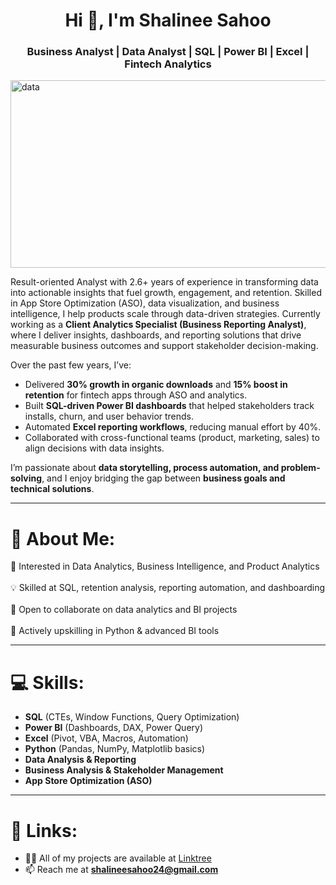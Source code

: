<h1 align="center">Hi 👋, I'm Shalinee Sahoo</h1>
<h3 align="center">Business Analyst | Data Analyst | SQL | Power BI | Excel | Fintech Analytics</h3>

<img align="top" alt="data" width="1000" height="300" src="https://successive.cloud/wp-content/uploads/2022/04/Data-Analytics-Benefits-768x403.png">

Result-oriented Analyst with 2.6+ years of experience in transforming data into actionable insights that fuel growth, engagement, and retention. Skilled in App Store Optimization (ASO), data visualization, and business intelligence, I help products scale through data-driven strategies. Currently working as a **Client Analytics Specialist (Business Reporting Analyst)**, where I deliver insights, dashboards, and reporting solutions that drive measurable business outcomes and support stakeholder decision-making.

Over the past few years, I’ve:  
- Delivered **30% growth in organic downloads** and **15% boost in retention** for fintech apps through ASO and analytics.  
- Built **SQL-driven Power BI dashboards** that helped stakeholders track installs, churn, and user behavior trends.  
- Automated **Excel reporting workflows**, reducing manual effort by 40%.  
- Collaborated with cross-functional teams (product, marketing, sales) to align decisions with data insights.  

I’m passionate about **data storytelling, process automation, and problem-solving**, and I enjoy bridging the gap between **business goals and technical solutions**.  

---

# 💫 About Me:
👀 Interested in Data Analytics, Business Intelligence, and Product Analytics <br>  
💡 Skilled at SQL, retention analysis, reporting automation, and dashboarding <br>  
💞️ Open to collaborate on data analytics and BI projects <br>  
🚀 Actively upskilling in Python & advanced BI tools <br>  

---

# 💻 Skills:
* **SQL** (CTEs, Window Functions, Query Optimization)  
* **Power BI** (Dashboards, DAX, Power Query)  
* **Excel** (Pivot, VBA, Macros, Automation)  
* **Python** (Pandas, NumPy, Matplotlib basics)  
* **Data Analysis & Reporting**  
* **Business Analysis & Stakeholder Management**  
* **App Store Optimization (ASO)**  

---

# 🔗 Links:
- 👨‍💻 All of my projects are available at [Linktree](https://linktr.ee/shalinee_sahoo?utm_source=linktree_admin_share)  
- 📫 Reach me at **shalineesahoo24@gmail.com**  
